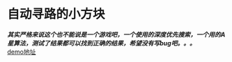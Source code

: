 # 自动寻路的小方块
***其实严格来说这个也不能说是一个游戏吧，一个使用的深度优先搜索，一个用的A星算法，测试了结果都可以找到正确的结果，希望没有写bug吧。。。***  
[demo地址](https://iwanabethatguy.github.io/game/autoSearchPath/)